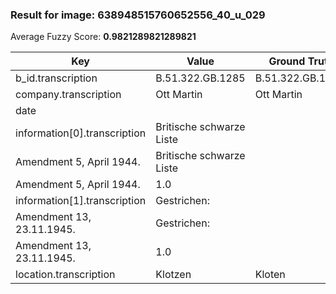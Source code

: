 ### Result for image: 638948515760652556_40_u_029
Average Fuzzy Score: **0.9821289821289821**
<small>

| Key | Value | Ground Truth | Score |
| --- | --- | --- | --- |
| b_id.transcription | B.51.322.GB.1285 | B.51.322.GB.1285. | 0.9696969696969697 |
| company.transcription | Ott Martin | Ott Martin | 1.0 |
| date |  |  | 1.0 |
| information[0].transcription | Britische schwarze Liste
Amendment 5, April 1944. | Britische schwarze Liste
Amendment 5, April 1944. | 1.0 |
| information[1].transcription | Gestrichen:
Amendment 13, 23.11.1945. | Gestrichen:
Amendment 13, 23.11.1945. | 1.0 |
| location.transcription | Klotzen | Kloten | 0.923076923076923 |

</small>
